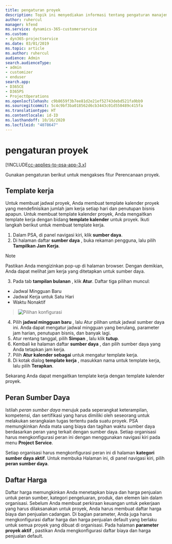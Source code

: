 ```yaml
---
title: pengaturan proyek
description: Topik ini menyediakan informasi tentang pengaturan manajemen proyek.
author: ruhercul
manager: kfend
ms.service: dynamics-365-customerservice
ms.custom:
- dyn365-projectservice
ms.date: 03/01/2019
ms.topic: article
ms.author: ruhercul
audience: Admin
search.audienceType:
- admin
- customizer
- enduser
search.app:
- D365CE
- D365PS
- ProjectOperations
ms.openlocfilehash: c9b8659f3b7ee81d2e21ef52743debd521fa9bb9
ms.sourcegitcommit: 5c4c9bf3ba018562d6cb3443c01d550489c415fa
ms.translationtype: HT
ms.contentlocale: id-ID
ms.lasthandoff: 10/16/2020
ms.locfileid: "4078647"
---
```

# <a name="project-settings"></a>pengaturan proyek

[!INCLUDE[cc-applies-to-psa-app-3.x](../includes/cc-applies-to-psa-app-3x.md)]

Gunakan pengaturan berikut untuk mengakses fitur Perencanaan proyek.

## <a name="work-template"></a>Template kerja

Untuk membuat jadwal proyek, Anda membuat template kalender proyek yang mendefinisikan jumlah jam kerja setiap hari dan penutupan bisnis apapun. Untuk membuat template kalender proyek, Anda mengaitkan template kerja dengan bidang **template kalender** untuk proyek. Ikuti langkah berikut untuk membuat template kerja.

1. Dalam PSA, di panel navigasi kiri, klik **sumber daya**. 
2. Di halaman daftar **sumber daya** , buka rekaman pengguna, lalu pilih **Tampilkan Jam Kerja**.

  > [!NOTE]
  > Pastikan Anda mengizinkan pop-up di halaman browser. Dengan demikian, Anda dapat melihat jam kerja yang ditetapkan untuk sumber daya.
  
3. Pada tab **tampilan bulanan** , klik **Atur**. Daftar tiga pilihan muncul: 

  - Jadwal Mingguan Baru
  - Jadwal Kerja untuk Satu Hari
  - Waktu Nonaktif

> ![Pilihan konfigurasi](media/project-13.png)

4. Pilih **jadwal mingguan baru** , lalu Atur pilihan untuk jadwal sumber daya ini. Anda dapat mengatur jadwal mingguan yang berulang, parameter jam harian, penutupan bisnis, dan banyak lagi.
5. Atur rentang tanggal, pilih **Simpan** , lalu klik **tutup**. 
6. Kembali ke halaman daftar **sumber daya** , dan pilih sumber daya yang Anda tetapkan jam kerja. 
7. Pilih **Atur kalender sebagai** untuk mengatur template kerja. 
8. Di kotak dialog **template kerja** , masukkan nama untuk template kerja, lalu pilih **Terapkan**. 

Sekarang Anda dapat mengaitkan template kerja dengan template kalender proyek.

## <a name="resource-roles"></a>Peran Sumber Daya

Istilah *peran sumber daya* merujuk pada seperangkat keterampilan, kompetensi, dan sertifikasi yang harus dimiliki oleh seseorang untuk melakukan serangkaian tugas tertentu pada suatu proyek. PSA memungkinkan Anda mata uang biaya dan tagihan waktu sumber daya berdasarkan peran yang terkait dengan sumber daya. Setiap organisasi harus mengkonfigurasi peran ini dengan menggunakan navigasi kiri pada menu **Project Service**.

Setiap organisasi harus mengkonfigurasi peran ini di halaman **kategori sumber daya aktif**. Untuk membuka Halaman ini, di panel navigasi kiri, pilih **peran sumber daya**.

## <a name="price-lists"></a>Daftar Harga

Daftar harga memungkinkan Anda menetapkan biaya dan harga penjualan untuk peran sumber, kategori pengeluaran, produk, dan elemen lain dalam organisasi. Sebelum Anda membuat perkiraan keuangan untuk pekerjaan yang harus dilaksanakan untuk proyek, Anda harus membuat daftar harga biaya dan penjualan cadangan. Di bagian parameter, Anda juga harus mengkonfigurasi daftar harga dan harga penjualan default yang berlaku untuk semua proyek yang dibuat di organisasi. Pada halaman **parameter proyek aktif** , pastikan Anda mengkonfigurasi daftar biaya dan harga penjualan default.

